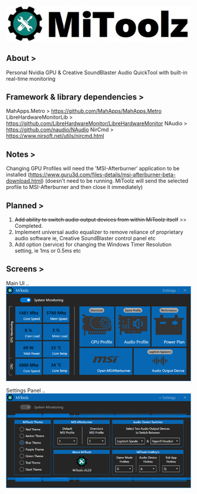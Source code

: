 ## ![](images/MiToolz_ImageBanner.jpg)


## About >
Personal Nvidia GPU &amp; Creative SoundBlaster Audio QuickTool with built-in real-time monitoring


## Framework & library dependencies >
MahApps.Metro > https://github.com/MahApps/MahApps.Metro  
LibreHardwareMonitorLib > https://github.com/LibreHardwareMonitor/LibreHardwareMonitor
NAudio > https://github.com/naudio/NAudio
NirCmd > https://www.nirsoft.net/utils/nircmd.html


## Notes >
 Changing GPU Profiles will need the 'MSI-Afterburner' application to be installed (https://www.guru3d.com/files-details/msi-afterburner-beta-download.html) (doesn't need to be running. MiToolz will send the selected profile to MSI-Afterburner and then close it immediately)


## Planned >
1. ~~Add ability to switch audio output devices from within MiToolz itself~~  >> Completed.
2. Implement universal audio equalizer to remove reliance of proprietary audio software ie, Creative SoundBlaster control panel etc
3. Add option (service) for changing the Windows Timer Resolution setting, ie 1ms or 0.5ms etc


## Screens >

Main UI ..  
![](images/MiToolz_ImageA.png)

Settings Panel ..  
![](images/MiToolz_ImageB.png)
